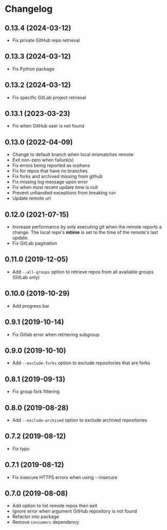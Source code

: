 # Changelog

## 0.13.4 (2024-03-12)
- Fix private GitHub repo retrieval

## 0.13.3 (2024-03-12)
- Fix Python package

## 0.13.2 (2024-03-12)
- Fix specific GitLab project retrieval

## 0.13.1 (2023-03-23)
- Fix when GitHub user is not found

## 0.13.0 (2022-04-09)
- Change to default branch when local mismatches remote
- Exit non-zero when failure(s)
- Fix errors being reported as orphans
- Fix for repos that have no branches
- Fix forks and archived missing from github
- Fix missing log message upon error
- Fix when most recent update time is null
- Prevent unhandled exceptions from breaking run
- Update remote url

## 0.12.0 (2021-07-15)
- Increase performance by only executing git when the remote reports a change. 
  The local repo's **mtime** is set to the time of the remote's last update.
- Fix GitLab pagination

## 0.11.0 (2019-12-05)
- Add `--all-groups` option to retrieve repos from all available groups (GitLab only)

## 0.10.0 (2019-10-29)
- Add progress bar

## 0.9.1 (2019-10-14)
- Fix Gitlab error when retrieving subgroup

## 0.9.0 (2019-10-10)
- Add `--exclude-forks` option to exclude repositories that are forks

## 0.8.1 (2019-09-13)
- Fix group fork filtering

## 0.8.0 (2019-08-28)
- Add `--exclude-archived` option to exclude archived repositories

## 0.7.2 (2019-08-12)
- Fix typo

## 0.7.1 (2019-08-12)
- Fix insecure HTTPS errors when using --insecure

## 0.7.0 (2019-08-08)
- Add option to list remote repos then exit
- Ignore error when argument GitHub repository is not found
- Refactor into package
- Remove `consumers` dependency
